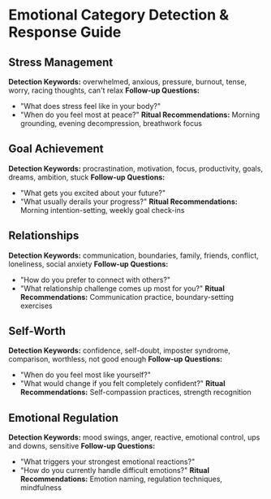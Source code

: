 # Emotional Category Detection & Response Guide

## Stress Management
**Detection Keywords:** overwhelmed, anxious, pressure, burnout, tense, worry, racing thoughts, can't relax
**Follow-up Questions:**
- "What does stress feel like in your body?"
- "When do you feel most at peace?"
**Ritual Recommendations:** Morning grounding, evening decompression, breathwork focus

## Goal Achievement  
**Detection Keywords:** procrastination, motivation, focus, productivity, goals, dreams, ambition, stuck
**Follow-up Questions:**
- "What gets you excited about your future?"
- "What usually derails your progress?"
**Ritual Recommendations:** Morning intention-setting, weekly goal check-ins

## Relationships
**Detection Keywords:** communication, boundaries, family, friends, conflict, loneliness, social anxiety
**Follow-up Questions:**
- "How do you prefer to connect with others?"
- "What relationship challenge comes up most for you?"
**Ritual Recommendations:** Communication practice, boundary-setting exercises

## Self-Worth
**Detection Keywords:** confidence, self-doubt, imposter syndrome, comparison, worthless, not good enough
**Follow-up Questions:**
- "When do you feel most like yourself?"
- "What would change if you felt completely confident?"
**Ritual Recommendations:** Self-compassion practices, strength recognition

## Emotional Regulation
**Detection Keywords:** mood swings, anger, reactive, emotional control, ups and downs, sensitive
**Follow-up Questions:**
- "What triggers your strongest emotional reactions?"
- "How do you currently handle difficult emotions?"
**Ritual Recommendations:** Emotion naming, regulation techniques, mindfulness